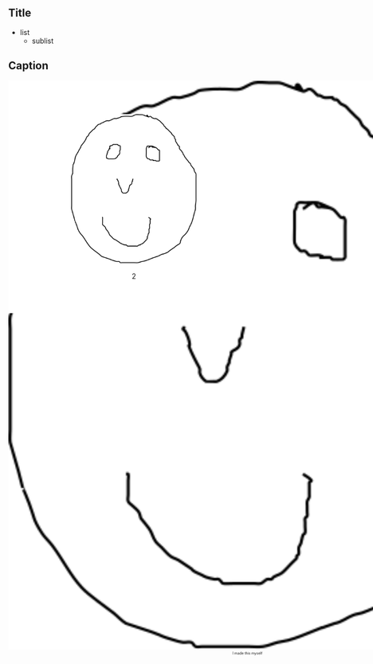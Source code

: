 Title
----------------------------------------------------------
- list
  - sublist


Caption
-----------------------------------------------
<div style="position:absolute;background: white;width:100%;height:600px">
<img src="images/placeholder.svg" width="100%"/>
<div style="font-size: .5em; text-align: center; margin-bottom: 20px">I made this myself</div>
</div>


Side-by-Side
--------------------
<div style="position:relative; width:100%;  margin-left: auto; margin-right: auto; text-align: center; margin-top: 30px" >
  <div style="position:absolute;background: white;width:100%;height:400px">
  <img src="images/placeholder.svg" height="300px"/>
  <p>1</p>
  </div>
  <div class="fragment" style="position:absolute;width:100%;background: white;height:400px">
  <img src="images/placeholder.svg" height="300px"/>
  <p>2</p>
  </div>  
</div>


Math without mathjax
--------------------------------------------------------
- Use unicode: 3&#x22C5;10&#x2075;
